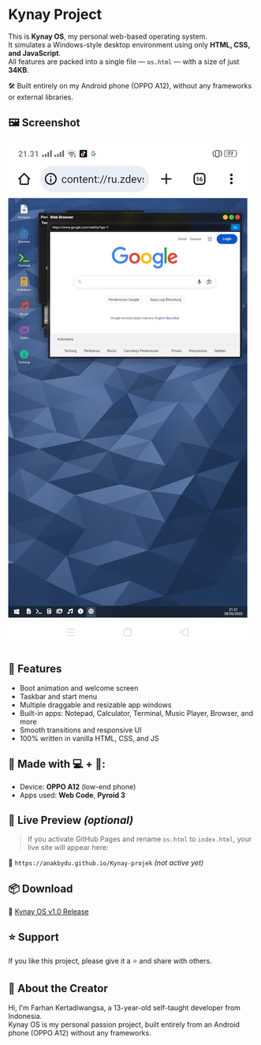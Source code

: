# Kynay Project

This is **Kynay OS**, my personal web-based operating system.  
It simulates a Windows-style desktop environment using only **HTML, CSS, and JavaScript**.  
All features are packed into a single file — `os.html` — with a size of just **34KB**.

🛠️ Built entirely on my Android phone (OPPO A12), without any frameworks or external libraries.
## 🖼️ Screenshot

![Kynay OS Screenshot](https://raw.githubusercontent.com/anakbydu/Kynay-projek/main/Screenshot_2025-06-28-21-31-13-95.jpg)
## 🌟 Features
- Boot animation and welcome screen
- Taskbar and start menu
- Multiple draggable and resizable app windows
- Built-in apps: Notepad, Calculator, Terminal, Music Player, Browser, and more
- Smooth transitions and responsive UI
- 100% written in vanilla HTML, CSS, and JS

## 📱 Made with 💻 + 📱:
- Device: **OPPO A12** (low-end phone)
- Apps used: **Web Code**, **Pyroid 3**

## 🚀 Live Preview *(optional)*
> If you activate GitHub Pages and rename `os.html` to `index.html`, your live site will appear here:

🔗 `https://anakbydu.github.io/Kynay-projek` *(not active yet)*

## 📦 Download

🔖 [Kynay OS v1.0 Release](https://github.com/anakbydu/Kynay-projek/releases/tag/v1.0)

## ⭐ Support

If you like this project, please give it a ⭐ and share with others.


## 👤 About the Creator

Hi, I'm Farhan Kertadiwangsa, a 13-year-old self-taught developer from Indonesia.  
Kynay OS is my personal passion project, built entirely from an Android phone (OPPO A12) without any frameworks.
